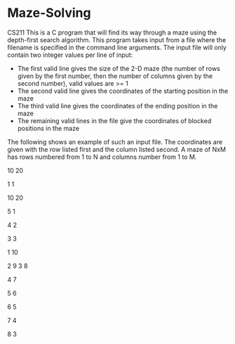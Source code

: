 # Maze-Solving
CS211
This is a C program that will find its way through a maze using the depth-first search algorithm. This program takes input from a file where the filename is specified in the command line arguments. The input file will only contain two integer values per line of input:
* The first valid line gives the size of the 2-D maze (the number of rows given by the first
number, then the number of columns given by the second number), valid values are >= 1
* The second valid line gives the coordinates of the starting position in the maze
* The third valid line gives the coordinates of the ending position in the maze
* The remaining valid lines in the file give the coordinates of blocked positions in the maze 

The following shows an example of such an input file. The coordinates are given with the row
listed first and the column listed second. A maze of NxM has rows numbered from 1 to N and
columns number from 1 to M.

10 20

1 1

10 20

5 1

4 2

3 3

1 10

2 9
3 8

4 7

5 6

6 5

7 4

8 3



